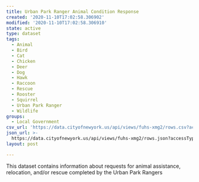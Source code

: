 ```yaml
---
title: Urban Park Ranger Animal Condition Response
created: '2020-11-10T17:02:58.306902'
modified: '2020-11-10T17:02:58.306910'
state: active
type: dataset
tags:
  - Animal
  - Bird
  - Cat
  - Chicken
  - Deer
  - Dog
  - Hawk
  - Raccoon
  - Rescue
  - Rooster
  - Squirrel
  - Urban Park Ranger
  - Wildlife
groups:
  - Local Government
csv_url: 'https://data.cityofnewyork.us/api/views/fuhs-xmg2/rows.csv?accessType=DOWNLOAD'
json_url: >-
  https://data.cityofnewyork.us/api/views/fuhs-xmg2/rows.json?accessType=DOWNLOAD
layout: post

---
```

This dataset contains information about requests for animal assistance, relocation, and/or rescue completed by the Urban Park Rangers
